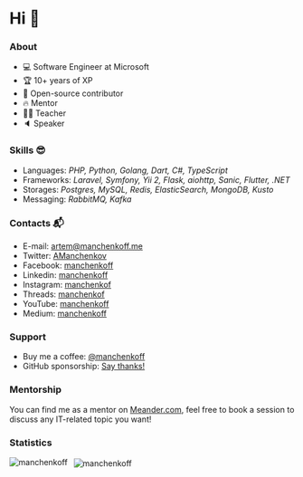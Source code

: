 # Hi 👋

### About

- 💻 Software Engineer at Microsoft
- 🏆 10+ years of XP
- 🧡 Open-source contributor
- 🔥 Mentor
- 👨‍🏫 Teacher
- 🔈 Speaker

### Skills 😎

- Languages: _PHP, Python, Golang, Dart, C#, TypeScript_
- Frameworks: _Laravel, Symfony, Yii 2, Flask, aiohttp, Sanic, Flutter, .NET_
- Storages: _Postgres, MySQL, Redis, ElasticSearch, MongoDB, Kusto_
- Messaging: _RabbitMQ, Kafka_

### Contacts 📬

- E-mail: [artem@manchenkoff.me](mailto:artem@manchenkoff.me)
- Twitter: [AManchenkov](https://twitter.com/amanchenkov)
- Facebook: [manchenkoff](https://fb.com/manchenkoff)
- Linkedin: [manchenkoff](https://linkedin.com/in/manchenkoff)
- Instagram: [manchenkof](https://instagram.com/manchenkof)
- Threads: [manchenkof](https://threads.net/@manchenkof)
- YouTube: [manchenkoff](https://youtube.com/@manchenkoff)
- Medium: [manchenkoff](https://manchenkoff.medium.com/)

### Support

- Buy me a coffee: [@manchenkoff](https://www.buymeacoffee.com/manchenkoff)
- GitHub sponsorship: [Say thanks!](https://github.com/sponsors/manchenkoff)

### Mentorship

You can find me as a mentor on [Meander.com](https://meander.so/m/manchenkoff), feel free to book a session to discuss any IT-related topic you want!

### Statistics

<p>
  <img 
       align="left" 
       src="https://github-readme-stats.vercel.app/api/top-langs?username=manchenkoff&show_icons=true&locale=en&theme=transparent" 
       alt="manchenkoff" />
</p>

<p>&nbsp;
  <img 
       align="center" 
       src="https://github-readme-stats.vercel.app/api?username=manchenkoff&show_icons=true&locale=en&theme=transparent" 
       alt="manchenkoff" />
</p>
